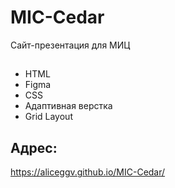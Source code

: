 # MIC-Cedar
Сайт-презентация для МИЦ

##
- HTML
- Figma
- CSS
- Адаптивная верстка
- Grid Layout

## Адрес:
https://aliceggv.github.io/MIC-Cedar/
